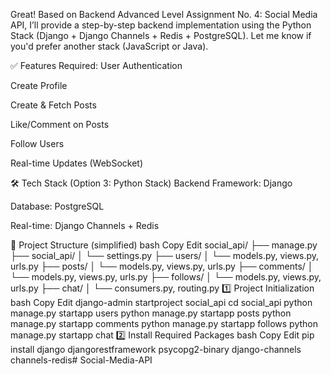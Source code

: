 Great! Based on Backend Advanced Level Assignment No. 4: Social Media API, I’ll provide a step-by-step backend implementation using the Python Stack (Django + Django Channels + Redis + PostgreSQL). Let me know if you'd prefer another stack (JavaScript or Java).

✅ Features Required:
User Authentication

Create Profile

Create & Fetch Posts

Like/Comment on Posts

Follow Users

Real-time Updates (WebSocket)

🛠 Tech Stack (Option 3: Python Stack)
Backend Framework: Django

Database: PostgreSQL

Real-time: Django Channels + Redis

📁 Project Structure (simplified)
bash
Copy
Edit
social_api/
├── manage.py
├── social_api/
│   └── settings.py
├── users/
│   └── models.py, views.py, urls.py
├── posts/
│   └── models.py, views.py, urls.py
├── comments/
│   └── models.py, views.py, urls.py
├── follows/
│   └── models.py, views.py, urls.py
├── chat/
│   └── consumers.py, routing.py
1️⃣ Project Initialization
bash
Copy
Edit
django-admin startproject social_api
cd social_api
python manage.py startapp users
python manage.py startapp posts
python manage.py startapp comments
python manage.py startapp follows
python manage.py startapp chat
2️⃣ Install Required Packages
bash
Copy
Edit
pip install django djangorestframework psycopg2-binary django-channels channels-redis# Social-Media-API
